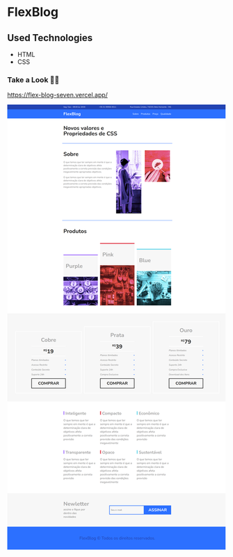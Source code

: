 # FlexBlog

## Used Technologies 
<ul>
<li>HTML</li>
<li>CSS</li>
</ul>

### Take a Look 🙂🙂

https://flex-blog-seven.vercel.app/

![img](https://github.com/danyllolopes/FlexBlog/blob/main/FlexBlog/assets/127.0.0.1_5500_FlexBlog_.png)
